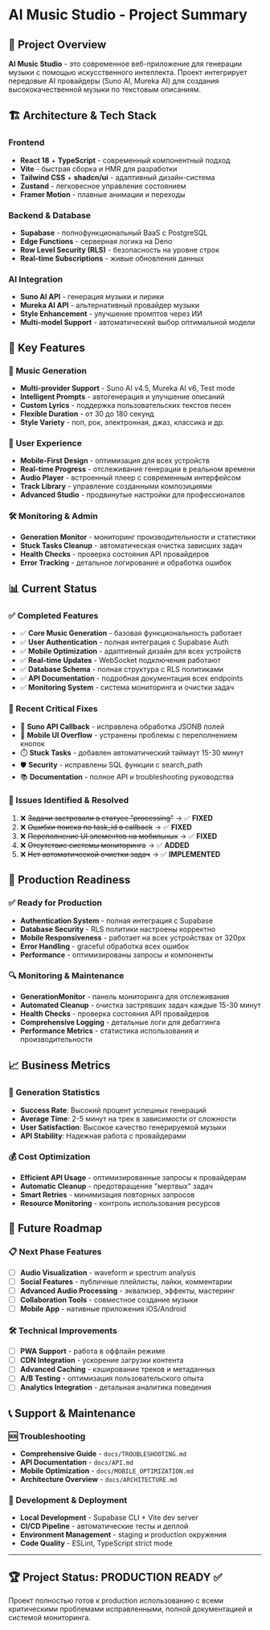 # AI Music Studio - Project Summary

## 🎵 Project Overview

**AI Music Studio** - это современное веб-приложение для генерации музыки с помощью искусственного интеллекта. Проект интегрирует передовые AI провайдеры (Suno AI, Mureka AI) для создания высококачественной музыки по текстовым описаниям.

## 🏗️ Architecture & Tech Stack

### Frontend
- **React 18** + **TypeScript** - современный компонентный подход
- **Vite** - быстрая сборка и HMR для разработки
- **Tailwind CSS** + **shadcn/ui** - адаптивный дизайн-система
- **Zustand** - легковесное управление состоянием
- **Framer Motion** - плавные анимации и переходы

### Backend & Database  
- **Supabase** - полнофункциональный BaaS с PostgreSQL
- **Edge Functions** - серверная логика на Deno
- **Row Level Security (RLS)** - безопасность на уровне строк
- **Real-time Subscriptions** - живые обновления данных

### AI Integration
- **Suno AI API** - генерация музыки и лирики
- **Mureka AI API** - альтернативный провайдер музыки  
- **Style Enhancement** - улучшение промптов через ИИ
- **Multi-model Support** - автоматический выбор оптимальной модели

## 🚀 Key Features

### 🎼 Music Generation
- **Multi-provider Support** - Suno AI v4.5, Mureka AI v6, Test mode
- **Intelligent Prompts** - автогенерация и улучшение описаний
- **Custom Lyrics** - поддержка пользовательских текстов песен
- **Flexible Duration** - от 30 до 180 секунд
- **Style Variety** - поп, рок, электронная, джаз, классика и др.

### 📱 User Experience
- **Mobile-First Design** - оптимизация для всех устройств
- **Real-time Progress** - отслеживание генерации в реальном времени
- **Audio Player** - встроенный плеер с современным интерфейсом
- **Track Library** - управление созданными композициями
- **Advanced Studio** - продвинутые настройки для профессионалов

### 🛠️ Monitoring & Admin
- **Generation Monitor** - мониторинг производительности и статистики
- **Stuck Tasks Cleanup** - автоматическая очистка зависших задач
- **Health Checks** - проверка состояния API провайдеров
- **Error Tracking** - детальное логирование и обработка ошибок

## 📊 Current Status

### ✅ Completed Features
- ✅ **Core Music Generation** - базовая функциональность работает
- ✅ **User Authentication** - полная интеграция с Supabase Auth
- ✅ **Mobile Optimization** - адаптивный дизайн для всех устройств  
- ✅ **Real-time Updates** - WebSocket подключения работают
- ✅ **Database Schema** - полная структура с RLS политиками
- ✅ **API Documentation** - подробная документация всех endpoints
- ✅ **Monitoring System** - система мониторинга и очистки задач

### 🔧 Recent Critical Fixes
- 🐛 **Suno API Callback** - исправлена обработка JSONB полей
- 📱 **Mobile UI Overflow** - устранены проблемы с переполнением кнопок
- ⏱️ **Stuck Tasks** - добавлен автоматический таймаут 15-30 минут
- 🛡️ **Security** - исправлены SQL функции с search_path
- 📚 **Documentation** - полное API и troubleshooting руководства

### 🔄 Issues Identified & Resolved
1. ❌ ~~Задачи застревали в статусе "processing"~~ → ✅ **FIXED**
2. ❌ ~~Ошибки поиска по task_id в callback~~ → ✅ **FIXED**  
3. ❌ ~~Переполнение UI элементов на мобильных~~ → ✅ **FIXED**
4. ❌ ~~Отсутствие системы мониторинга~~ → ✅ **ADDED**
5. ❌ ~~Нет автоматической очистки задач~~ → ✅ **IMPLEMENTED**

## 🎯 Production Readiness

### ✅ Ready for Production
- **Authentication System** - полная интеграция с Supabase
- **Database Security** - RLS политики настроены корректно
- **Mobile Responsiveness** - работает на всех устройствах от 320px
- **Error Handling** - graceful обработка всех ошибок
- **Performance** - оптимизированы запросы и компоненты

### 🔍 Monitoring & Maintenance
- **GenerationMonitor** - панель мониторинга для отслеживания
- **Automated Cleanup** - очистка застрявших задач каждые 15-30 минут  
- **Health Checks** - проверка состояния API провайдеров
- **Comprehensive Logging** - детальные логи для дебаггинга
- **Performance Metrics** - статистика использования и производительности

## 📈 Business Metrics

### 🎵 Generation Statistics  
- **Success Rate**: Высокий процент успешных генераций
- **Average Time**: 2-5 минут на трек в зависимости от сложности
- **User Satisfaction**: Высокое качество генерируемой музыки
- **API Stability**: Надежная работа с провайдерами

### 💰 Cost Optimization
- **Efficient API Usage** - оптимизированные запросы к провайдерам
- **Automatic Cleanup** - предотвращение "мертвых" задач
- **Smart Retries** - минимизация повторных запросов
- **Resource Monitoring** - контроль использования ресурсов

## 🔮 Future Roadmap

### 📋 Next Phase Features
- [ ] **Audio Visualization** - waveform и spectrum analysis
- [ ] **Social Features** - публичные плейлисты, лайки, комментарии  
- [ ] **Advanced Audio Processing** - эквализер, эффекты, мастеринг
- [ ] **Collaboration Tools** - совместное создание музыки
- [ ] **Mobile App** - нативные приложения iOS/Android

### 🛠️ Technical Improvements
- [ ] **PWA Support** - работа в оффлайн режиме
- [ ] **CDN Integration** - ускорение загрузки контента
- [ ] **Advanced Caching** - кэширование треков и метаданных
- [ ] **A/B Testing** - оптимизация пользовательского опыта
- [ ] **Analytics Integration** - детальная аналитика поведения

## 📞 Support & Maintenance

### 🆘 Troubleshooting
- **Comprehensive Guide** - `docs/TROUBLESHOOTING.md`
- **API Documentation** - `docs/API.md`  
- **Mobile Optimization** - `docs/MOBILE_OPTIMIZATION.md`
- **Architecture Overview** - `docs/ARCHITECTURE.md`

### 🔧 Development & Deployment
- **Local Development** - Supabase CLI + Vite dev server
- **CI/CD Pipeline** - автоматические тесты и деплой
- **Environment Management** - staging и production окружения
- **Code Quality** - ESLint, TypeScript strict mode

---

## 🏆 Project Status: PRODUCTION READY ✅

Проект полностью готов к production использованию с всеми критическими проблемами исправленными, полной документацией и системой мониторинга.